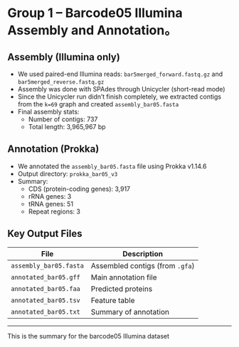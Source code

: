 # Group 1 – Barcode05 Illumina Assembly and Annotation。

## Assembly (Illumina only)

- We used paired-end Illumina reads: `bar5merged_forward.fastq.gz` and `bar5merged_reverse.fastq.gz`
- Assembly was done with SPAdes through Unicycler (short-read mode)
- Since the Unicycler run didn’t finish completely, we extracted contigs from the `k=69` graph and created `assembly_bar05.fasta`
- Final assembly stats:
  - Number of contigs: 737
  - Total length: 3,965,967 bp

## Annotation (Prokka)

- We annotated the `assembly_bar05.fasta` file using Prokka v1.14.6
- Output directory: `prokka_bar05_v3`
- Summary:
  - CDS (protein-coding genes): 3,917
  - rRNA genes: 3
  - tRNA genes: 51
  - Repeat regions: 3

## Key Output Files

| File | Description |
|------|-------------|
| `assembly_bar05.fasta` | Assembled contigs (from `.gfa`) |
| `annotated_bar05.gff` | Main annotation file |
| `annotated_bar05.faa` | Predicted proteins |
| `annotated_bar05.tsv` | Feature table |
| `annotated_bar05.txt` | Summary of annotation |

---

This is the summary for the barcode05 Illumina dataset
